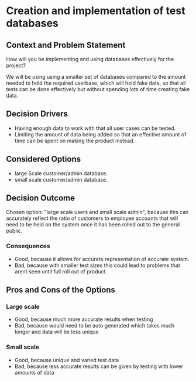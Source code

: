 
# Creation and implementation of test databases

## Context and Problem Statement

How will you be implementing and using databases effectively for the project?

We will be using using a smaller set of databases compared to the amount needed to hold the required userbase, which will hold fake data, so that all tests can be done effectively but without spending lots of time creating fake data.

## Decision Drivers

* Having enough data to work with that all user cases can be tested.
* Limiting the amount of data being added so that an effective amount of time can be spent on making the product instead.

## Considered Options

* large Scale customer/admin database.
* small scale customer/admin database.

## Decision Outcome

Chosen option: "large scale users and small scale admin", because this can accurately reflect the ratio of customers to employee accounts that will need to be held on the system once it has been rolled  out to the general public.

### Consequences

* Good, because it allows for accurate representation of accurate system.
* Bad, because with smaller test sizes this could lead to problems that arent seen until full roll out of product.



## Pros and Cons of the Options

### Large scale

* Good, because much more accurate results when testing
* Bad, because would need to be auto generated which takes much longer and data will be less unique

### Small scale

* Good, because unique and varied test data
* Bad, because less accurate results can be given by testing with lower amounts of data
